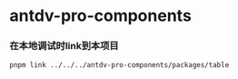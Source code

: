 # antdv-pro-components

### 在本地调试时link到本项目

```
pnpm link ../../../antdv-pro-components/packages/table
```
